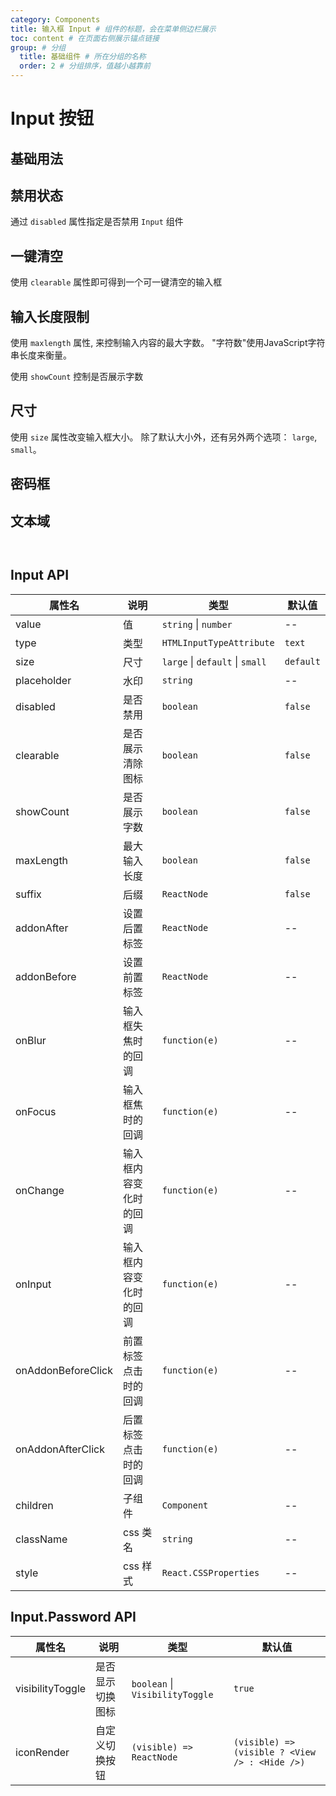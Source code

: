 ```yaml
---
category: Components
title: 输入框 Input # 组件的标题，会在菜单侧边栏展示
toc: content # 在页面右侧展示锚点链接
group: # 分组
  title: 基础组件 # 所在分组的名称
  order: 2 # 分组排序，值越小越靠前
---
```


# Input 按钮

## 基础用法

<code src="./demo/basic"></code>

## 禁用状态​

通过 `disabled` 属性指定是否禁用 `Input` 组件

<code src="./demo/disabled"></code>

## 一键清空​

使用 `clearable` 属性即可得到一个可一键清空的输入框

<code src="./demo/clearable"></code>

## 输入长度限制

使用 `maxlength` 属性, 来控制输入内容的最大字数。 "字符数"使用JavaScript字符串长度来衡量。

使用 `showCount` 控制是否展示字数

<code src="./demo/showCount"></code>

## 尺寸​

使用 `size` 属性改变输入框大小。 除了默认大小外，还有另外两个选项： `large`, `small`。

<code src="./demo/size"></code>

## 密码框

<code src="./demo/password"></code>

## 文本域

<code src='./demo/textarea.tsx'> </code>

## Input API

| 属性名             | 说明                   | 类型                            | 默认值    |
| ------------------ | ---------------------- | ------------------------------- | --------- |
| value              | 值                     | `string` \| `number`            | --        |
| type               | 类型                   | `HTMLInputTypeAttribute`        | `text`    |
| size               | 尺寸                   | `large` \| `default` \| `small` | `default` |
| placeholder        | 水印                   | `string`                        | --        |
| disabled           | 是否禁用               | `boolean`                       | `false`   |
| clearable          | 是否展示清除图标       | `boolean`                       | `false`   |
| showCount          | 是否展示字数           | `boolean`                       | `false`   |
| maxLength          | 最大输入长度           | `boolean`                       | `false`   |
| suffix             | 后缀                   | `ReactNode`                     | `false`   |
| addonAfter         | 设置后置标签           | `ReactNode`                     | --        |
| addonBefore        | 设置前置标签           | `ReactNode`                     | --        |
| onBlur             | 输入框失焦时的回调     | `function(e)`                   | --        |
| onFocus            | 输入框焦时的回调       | `function(e)`                   | --        |
| onChange           | 输入框内容变化时的回调 | `function(e)`                   | --        |
| onInput            | 输入框内容变化时的回调 | `function(e)`                   | --        |
| onAddonBeforeClick | 前置标签点击时的回调   | `function(e)`                   | --        |
| onAddonAfterClick  | 后置标签点击时的回调   | `function(e)`                   | --        |
| children           | 子组件                 | `Component`                     | --        |
| className          | css 类名               | `string`                        | --        |
| style              | css 样式               | `React.CSSProperties`           | --        |

## Input.Password API

| 属性名           | 说明             | 类型                            | 默认值                                         |
| ---------------- | ---------------- | ------------------------------- | ---------------------------------------------- |
| visibilityToggle | 是否显示切换图标 | `boolean` \| `VisibilityToggle` | `true`                                         |
| iconRender       | 自定义切换按钮   | `(visible) => ReactNode`        | `(visible) => (visible ? <View /> : <Hide />)` |
